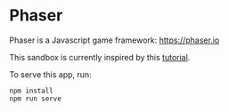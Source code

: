 # Phaser

Phaser is a Javascript game framework: https://phaser.io

This sandbox is currently inspired by this [tutorial](https://phaser.io/tutorials/making-your-first-phaser-3-game).

To serve this app, run:
```
npm install
npm run serve
```